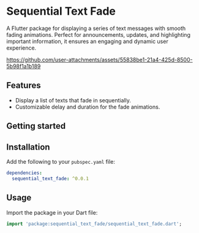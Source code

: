 <!--
This README describes the package. If you publish this package to pub.dev,
this README's contents appear on the landing page for your package.

For information about how to write a good package README, see the guide for
[writing package pages](https://dart.dev/guides/libraries/writing-package-pages).

For general information about developing packages, see the Dart guide for
[creating packages](https://dart.dev/guides/libraries/create-library-packages)
and the Flutter guide for
[developing packages and plugins](https://flutter.dev/developing-packages).
-->

# Sequential Text Fade

A Flutter package for displaying a series of text messages with smooth fading animations. Perfect for announcements, updates, and highlighting important information, it ensures an engaging and dynamic user experience.

https://github.com/user-attachments/assets/55838be1-21a4-425d-8500-5b98f1a1b189

## Features

- Display a list of texts that fade in sequentially.
- Customizable delay and duration for the fade animations.

## Getting started

## Installation

Add the following to your `pubspec.yaml` file:

```yaml
dependencies:
  sequential_text_fade: ^0.0.1
```

## Usage

Import the package in your Dart file:

```dart
import 'package:sequential_text_fade/sequential_text_fade.dart';
```
